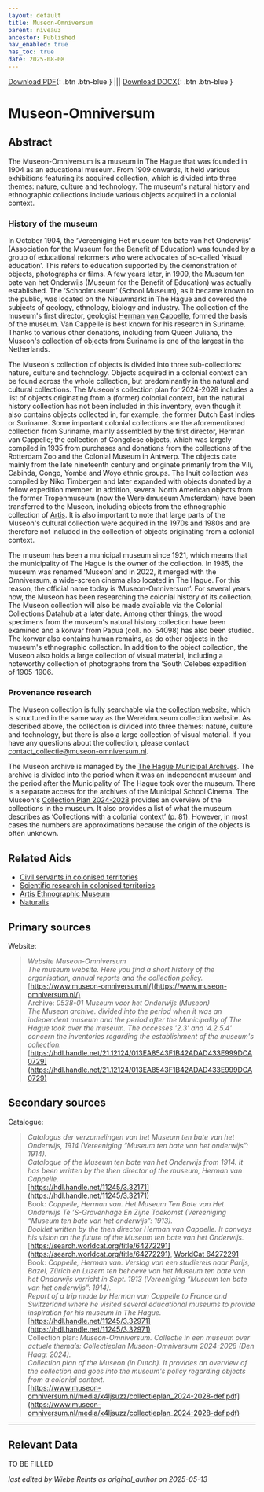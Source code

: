 ```yaml
---
layout: default
title: Museon-Omniversum
parent: niveau3
ancestor: Published
nav_enabled: true
has_toc: true
date: 2025-08-08
--- 
```



[Download PDF](https://raw.githubusercontent.com/colonial-heritage/research-guides-dev/refs/heads/main/EXPORTS/published/PDF/niveau3/English/Museon.pdf){: .btn .btn-blue } |||    [Download DOCX](https://raw.githubusercontent.com/colonial-heritage/research-guides-dev/refs/heads/main/EXPORTS/published/DOCX/niveau3/English/Museon.docx){: .btn .btn-blue }


# Museon-Omniversum


## Abstract

The Museon-Omniversum is a museum in The Hague that was founded in 1904 as an educational museum. From 1909 onwards, it held various exhibitions featuring its acquired collection, which is divided into three themes: nature, culture and technology. The museum's natural history and ethnographic collections include various objects acquired in a colonial context.

### History of the museum 

In October 1904, the ‘Vereeniging Het museum ten bate van het Onderwijs’ (Association for the Museum for the Benefit of Education) was founded by a group of educational reformers who were advocates of so-called ‘visual education’. This refers to education supported by the demonstration of objects, photographs or films. A few years later, in 1909, the Museum ten bate van het Onderwijs (Museum for the Benefit of Education) was actually established. The ‘Schoolmuseum’ (School Museum), as it became known to the public, was located on the Nieuwmarkt in The Hague and covered the subjects of geology, ethnology, biology and industry. The collection of the museum's first director, geologist [Herman van Cappelle](http://www.wikidata.org/entity/Q2659534), formed the basis of the museum. Van Cappelle is best known for his research in Suriname. Thanks to various other donations, including from Queen Juliana, the Museon's collection of objects from Suriname is one of the largest in the Netherlands.

The Museon's collection of objects is divided into three sub-collections: nature, culture and technology. Objects acquired in a colonial context can be found across the whole collection, but predominantly in the natural and cultural collections. The Museon's collection plan for 2024-2028 includes a list of objects originating from a (former) colonial context, but the natural history collection has not been included in this inventory, even though it also contains objects collected in, for example, the former Dutch East Indies or Suriname. Some important colonial collections are the aforementioned collection from Suriname, mainly assembled by the first director, Herman van Cappelle; the collection of Congolese objects, which was largely compiled in 1935 from purchases and donations from the collections of the Rotterdam Zoo and the Colonial Museum in Antwerp. The objects date mainly from the late nineteenth century and originate primarily from the Vili, Cabinda, Congo, Yombe and Woyo ethnic groups. The Inuit collection was compiled by Niko Timbergen and later expanded with objects donated by a fellow expedition member. In addition, several North American objects from the former Tropenmuseum (now the Wereldmuseum Amsterdam) have been transferred to the Museon, including objects from the ethnographic collection of [Artis](https://app.colonialcollections.nl/nl/research-aids/https%3A%2F%2Fn2t%252Enet%2Fark%3A%2F27023%2F44a7a61d62ca8589d6a93e6fde593593). It is also important to note that large parts of the Museon's cultural collection were acquired in the 1970s and 1980s and are therefore not included in the collection of objects originating from a colonial context.

The museum has been a municipal museum since 1921, which means that the municipality of The Hague is the owner of the collection. In 1985, the museum was renamed ‘Museon’ and in 2022, it merged with the Omniversum, a wide-screen cinema also located in The Hague. For this reason, the official name today is ‘Museon-Omniversum’. For several years now, the Museon has been researching the colonial history of its collection. The Museon collection will also be made available via the Colonial Collections Datahub at a later date. Among other things, the wood specimens from the museum's natural history collection have been examined and a korwar from Papua (coll. no. 54098) has also been studied. The korwar also contains human remains, as do other objects in the museum's ethnographic collection. In addition to the object collection, the Museon also holds a large collection of visual material, including a noteworthy collection of photographs from the ‘South Celebes expedition’ of 1905-1906.

### Provenance research

The Museon collection is fully searchable via the [collection website](https://cc.museon-omniversum.nl/#/query/aa7bc606-74fd-43ad-97e6-5cdff4e3fb47), which is structured in the same way as the Wereldmuseum collection website. As described above, the collection is divided into three themes: nature, culture and technology, but there is also a large collection of visual material. If you have any questions about the collection, please contact [contact_collectie@museon-omniversum.nl](mailto:contact_collectie@museon-omniversum.nl).

The Museon archive is managed by the [The Hague Municipal Archives](https://hdl.handle.net/21.12124/013EA8543F1B42ADAD433E999DCA0729). The archive is divided into the period when it was an independent museum and the period after the Municipality of The Hague took over the museum. There is a separate access for the archives of the Municipal School Cinema. The Museon's [Collection Plan 2024-2028](https://www.museon-omniversum.nl/media/x4ljsuzz/collectieplan_2024-2028-def.pdf) provides an overview of the collections in the museum. It also provides a list of what the museum describes as ‘Collections with a colonial context’ (p. 81). However, in most cases the numbers are approximations because the origin of the objects is often unknown.


## Related Aids

 - [Civil servants in colonised territories](niveau2/English/CivilServants_20240316.yml)  
 - [Scientific research in colonised territories](niveau2/English/Science_20240821.yml)  
 - [Artis Ethnographic Museum](niveau3/English/EMArtis_20240712.yml)  
 - [Naturalis](niveau3/English/Naturalis_20270710.yml)  

## Primary sources

Website:
  > *Website Museon-Omniversum*  
> _The museum website. Here you find a short history of the organisation, annual reports and the collection policy._  
> [https://www.museon-omniversum.nl/](https://www.museon-omniversum.nl/)  
Archive:
  > *0538-01 Museum voor het Onderwijs (Museon)*  
> _The Museon archive. divided into the period when it was an independent museum and the period after the Municipality of The Hague took over the museum. The accesses '2.3' and '4.2.5.4' concern the inventories regarding the establishment of the museum's collection._  
> [https://hdl.handle.net/21.12124/013EA8543F1B42ADAD433E999DCA0729](https://hdl.handle.net/21.12124/013EA8543F1B42ADAD433E999DCA0729)  
## Secondary sources

Catalogue:
  > *Catalogus der verzamelingen van het Museum ten bate van het Onderwijs, 1914 (Vereeniging “Museum ten bate van het onderwijs”: 1914).*  
> _Catalogue of the Museum ten bate van het Onderwijs from 1914. It has been written by the then director of the museum, Herman van Cappelle._  
> [https://hdl.handle.net/11245/3.32171](https://hdl.handle.net/11245/3.32171)  
Book:
  > *Cappelle, Herman van. Het Museum Ten Bate van Het Onderwijs Te ’S-Gravenhage En Zijne Toekomst (Vereeniging “Museum ten bate van het onderwijs”: 1913).*  
> _Booklet written by the then director Herman van Cappelle. It conveys his vision on the future of the Museum ten bate van het Onderwijs._  
> [https://search.worldcat.org/title/64272291](https://search.worldcat.org/title/64272291), [WorldCat 64272291](https://search.worldcat.org/title/64272291)  
Book:
  > *Cappelle, Herman van. Verslag van een studiereis naar Parijs, Bazel, Zürich en Luzern ten behoeve van het Museum ten bate van het Onderwijs verricht in Sept. 1913 (Vereeniging “Museum ten bate van het onderwijs”: 1914).*  
> _Report of a trip made by Herman van Cappelle to France and Switzerland where he visited several educational museums to provide inspiration for his museum in The Hague._  
> [https://hdl.handle.net/11245/3.32971](https://hdl.handle.net/11245/3.32971)  
Collection plan:
  > *Museon-Omniversum. Collectie in een museum over actuele thema’s: Collectieplan Museon-Omniversum 2024-2028 (Den Haag: 2024).*  
> _Collection plan of the Museon (in Dutch). It provides an overview of the collection and goes into the museum's policy regarding objects from a colonial context._  
> [https://www.museon-omniversum.nl/media/x4ljsuzz/collectieplan_2024-2028-def.pdf](https://www.museon-omniversum.nl/media/x4ljsuzz/collectieplan_2024-2028-def.pdf)  


---
## Relevant Data 
TO BE FILLED

_last edited by Wiebe Reints as original_author on 2025-05-13_
        
